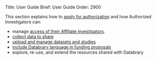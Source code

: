 Title: User Guide
Brief: User Guide
Order: 2900

This section explains how to [apply for authorization](|filename|guidance/investigators/getting-authorized.md) and how Authorized Investigators can:

* manage [access of their Affiliate Investigators](|filename|guidance/investigators/getting-authorized/affiliates.md).
* [collect data to share](|filename|guidance/investigators/releasing-data.md)
* [upload and manage datasets and studies](|filename|guidance/contributing.md)
* [include Databrary language in funding proposals](|filename|guidance/investigators/proposal.md)
* explore, re-use, and extend the resources shared with Databrary
